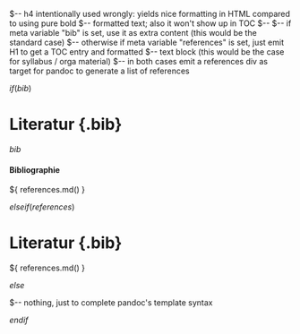 $-- h4 intentionally used wrongly: yields nice formatting in HTML compared to using pure bold
$-- formatted text; also it won't show up in TOC
$--
$-- if meta variable "bib" is set, use it as extra content (this would be the standard case)
$-- otherwise if meta variable "references" is set, just emit H1 to get a TOC entry and formatted
$-- text block (this would be the case for syllabus / orga material)
$-- in both cases emit a references div as target for pandoc to generate a list of references



$if(bib)$


# Literatur {.bib}
$bib$

#### Bibliographie
${ references.md() }


$elseif(references)$


# Literatur {.bib}
${ references.md() }


$else$

$--  nothing, just to complete pandoc's template syntax

$endif$
